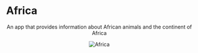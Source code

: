 # Africa

<div align="center">
  <p>An app that provides information about African animals and the continent of Africa</p>
  <img src="https://user-images.githubusercontent.com/64552231/203778396-7ce2cce7-9619-4333-80b5-9ada3c3ad99b.png" alt="Africa" title="Africa"/>
</div>


